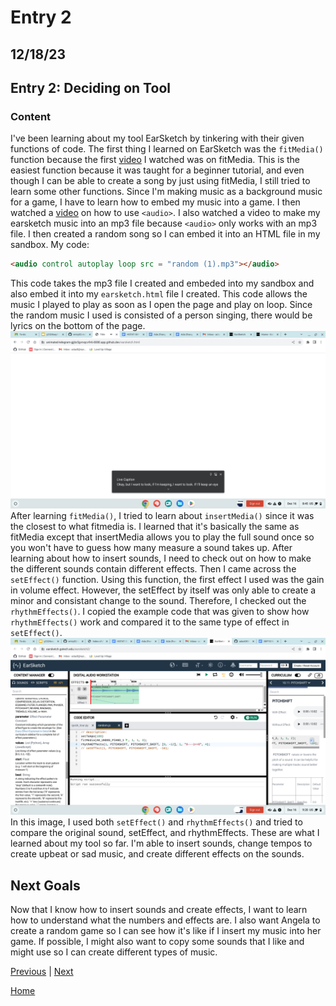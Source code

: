 # Entry 2
## 12/18/23
## Entry 2: Deciding on Tool
### Content
I've been learning about my tool EarSketch by tinkering with their given functions of code. The first thing I learned on EarSketch was the `fitMedia()` function because the first [video](https://youtu.be/IzTgY1SLqgo?si=89TvcnY47OiMtb9m) I watched was on fitMedia. This is the easiest function because it was taught for a beginner tutorial, and even though I can be able to create a song by just using fitMedia, I still tried to learn some other functions. Since I'm making music as a background music for a game, I have to learn how to embed my music into a game. I then watched a [video](https://youtu.be/UHjTXLAS4tU?si=GEOdSMgSJWmH1yAG) on how to use `<audio>`. I also watched a video to make my earsketch music into an mp3 file because `<audio>` only works with an mp3 file. I then created a random song so I can embed it into an HTML file in my sandbox. My code:
```html
<audio control autoplay loop src = "random (1).mp3"></audio>
```
This code takes the mp3 file I created and embeded into my sandbox and also embed it into my `earsketch.html` file I created. This code allows the music I played to play as soon as I open the page and play on loop. Since the random music I used is consisted of a person singing, there would be lyrics on the bottom of the page. ![lyrics](lyrics.png)
After learning `fitMedia()`, I tried to learn about `insertMedia()` since it was the closest to what fitmedia is. I learned that it's basically the same as fitMedia except that insertMedia allows you to play the full sound once so you won't have to guess how many measure a sound takes up. After learning about how to insert sounds, I need to check out on how to make the different sounds contain different effects. Then I came across the `setEffect()` function. Using this function, the first effect I used was the gain in volume effect. However, the setEffect by itself was only able to create a minor and consistant change to the sound. Therefore, I checked out the `rhythmEffects()`. I copied the example code that was given to show how `rhythmEffects()` work and compared it to the same type of effect in `setEffect()`. ![effects](effects.png)
In this image, I used both `setEffect()` and `rhythmEffects()` and tried to compare the original sound, setEffect, and rhythmEffects. These are what I learned about my tool so far. I'm able to insert sounds, change tempos to create upbeat or sad music, and create different effects on the sounds.
## Next Goals
Now that I know how to insert sounds and create effects, I want to learn how to understand what the numbers and effects are. I also want Angela to create a random game so I can see how it's like if I insert my music into her game. If possible, I might also want to copy some sounds that I like and might use so I can create different types of music. 


[Previous](entry01.md) | [Next](entry03.md)

[Home](../README.md)